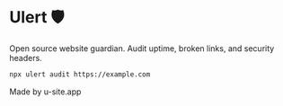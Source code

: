 # Ulert 🛡️

Open source website guardian. Audit uptime, broken links, and security headers.

```bash
npx ulert audit https://example.com 

```
Made by u-site.app 